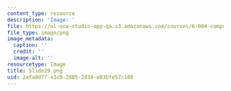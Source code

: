 ```yaml
---
content_type: resource
description: 'Image: '
file: https://ol-ocw-studio-app-qa.s3.amazonaws.com/courses/6-004-computation-structures-spring-2017/2afa8d77a1c028852d34e03bfe57c108_Slide29.png
file_type: image/png
image_metadata:
  caption: ''
  credit: ''
  image-alt: ''
resourcetype: Image
title: Slide29.png
uid: 2afa8d77-a1c0-2885-2d34-e03bfe57c108
---
```

